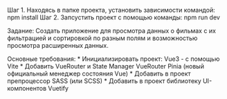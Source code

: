Шаг 1. Находясь в папке проекта, установить зависимости командой: npm install
Шаг 2. Запсустить проект с помощью команды: npm run dev


Задание:
Создать приложение для просмотра данных о фильмах с их фильтрацией и сортировкой по разным полям и возможностью просмотра расширенных
данных.

Основные требования:
    * Инициализировать проект:
	Vue3 - с помощью Vite
    * Добавить VueRouter и State Manager
	VueRouter
	Pinia (новый официальный менеджер состояния Vue)
    * Добавить в проект препроцессор SASS (или SCSS)
    * Добавить в проект библиотеку UI-компонентов Vuetify

